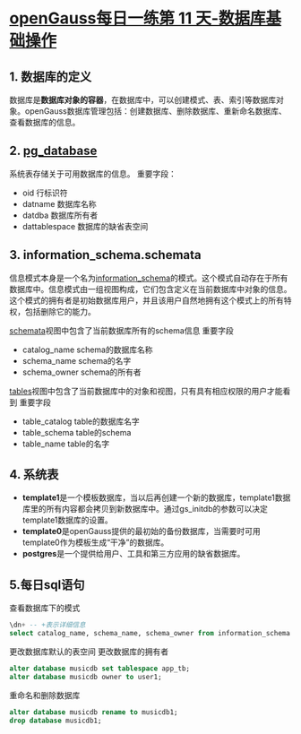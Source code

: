 # [openGauss每日一练第 11 天-数据库基础操作](https://www.modb.pro/db/572798)

## 1. 数据库的定义
数据库是**数据库对象的容器**，在数据库中，可以创建模式、表、索引等数据库对象。openGauss数据库管理包括：创建数据库、删除数据库、重新命名数据库、查看数据库的信息。

## 2. [pg_database](https://docs.opengauss.org/zh/docs/3.1.0-lite/docs/Developerguide/PG_DATABASE.html)
系统表存储关于可用数据库的信息。
重要字段：
- oid 行标识符
- datname 数据库名称
- datdba 数据库所有者
- dattablespace 数据库的缺省表空间
  

## 3. information_schema.schemata
信息模式本身是一个名为[information_schema](https://www.postgresql.org/docs/9.2/information-schema.html)的模式。这个模式自动存在于所有数据库中。信息模式由一组视图构成，它们包含定义在当前数据库中对象的信息。这个模式的拥有者是初始数据库用户，并且该用户自然地拥有这个模式上的所有特权，包括删除它的能力。

[schemata](https://www.postgresql.org/docs/9.2/infoschema-schemata.html)视图中包含了当前数据库所有的schema信息
重要字段
- catalog_name schema的数据库名称
- schema_name schema的名字
- schema_owner schema的所有者
  
[tables](https://www.postgresql.org/docs/9.2/infoschema-tables.html)视图中包含了当前数据库中的对象和视图，只有具有相应权限的用户才能看到
重要字段
- table_catalog  table的数据库名字
- table_schema table的schema
- table_name table的名字
  
## 4. 系统表
- **template1**是一个模板数据库，当以后再创建一个新的数据库，template1数据库里的所有内容都会拷贝到新数据库中。通过gs_initdb的参数可以决定template1数据库的设置。
- **template0**是openGauss提供的最初始的备份数据库，当需要时可用template0作为模板生成“干净”的数据库。
- **postgres**是一个提供给用户、工具和第三方应用的缺省数据库。

## 5.每日sql语句
查看数据库下的模式
```sql
\dn+ -- +表示详细信息
select catalog_name, schema_name, schema_owner from information_schema.schemata;
```

更改数据库默认的表空间
更改数据库的拥有者
```sql
alter database musicdb set tablespace app_tb;
alter database musicdb owner to user1;
```

重命名和删除数据库
```sql
alter database musicdb rename to musicdb1;
drop database musicdb1;
```
